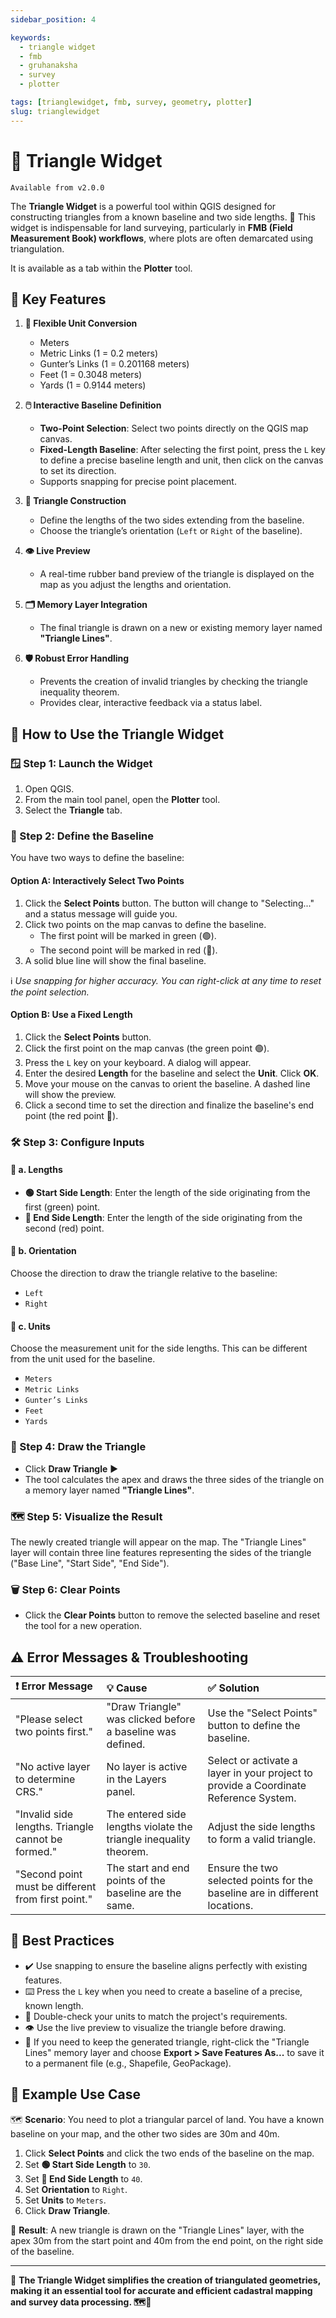 ```yaml
---
sidebar_position: 4

keywords:
  - triangle widget
  - fmb
  - gruhanaksha
  - survey
  - plotter

tags: [trianglewidget, fmb, survey, geometry, plotter]
slug: trianglewidget
---
```


# 🔺 Triangle Widget

`Available from v2.0.0`

The **Triangle Widget** is a powerful tool within QGIS designed for constructing triangles from a known baseline and two side lengths. 📐 This widget is indispensable for land surveying, particularly in **FMB (Field Measurement Book) workflows**, where plots are often demarcated using triangulation.

It is available as a tab within the **Plotter** tool.

## 🔧 **Key Features**

1. **📏 Flexible Unit Conversion**
    * Meters
    * Metric Links (1 = 0.2 meters)
    * Gunter’s Links (1 = 0.201168 meters)
    * Feet (1 = 0.3048 meters)
    * Yards (1 = 0.9144 meters)

2. **🖱️ Interactive Baseline Definition**
    * **Two-Point Selection**: Select two points directly on the QGIS map canvas.
    * **Fixed-Length Baseline**: After selecting the first point, press the `L` key to define a precise baseline length and unit, then click on the canvas to set its direction.
    * Supports snapping for precise point placement.

3. **📐 Triangle Construction**
    * Define the lengths of the two sides extending from the baseline.
    * Choose the triangle’s orientation (`Left` or `Right` of the baseline).

4. **👁️ Live Preview**
    * A real-time rubber band preview of the triangle is displayed on the map as you adjust the lengths and orientation.

5. **🗂️ Memory Layer Integration**
    * The final triangle is drawn on a new or existing memory layer named **"Triangle Lines"**.

6. **🛡️ Robust Error Handling**
    * Prevents the creation of invalid triangles by checking the triangle inequality theorem.
    * Provides clear, interactive feedback via a status label.

## 🚀 **How to Use the Triangle Widget**

### 🪟 Step 1: Launch the Widget

1. Open QGIS.
2. From the main tool panel, open the **Plotter** tool.
3. Select the **Triangle** tab.

### 📌 Step 2: Define the Baseline

You have two ways to define the baseline:

#### **Option A: Interactively Select Two Points**

1. Click the **Select Points** button. The button will change to "Selecting..." and a status message will guide you.
2. Click two points on the map canvas to define the baseline.
    * The first point will be marked in green (🟢).
    * The second point will be marked in red (🔴).
3. A solid blue line will show the final baseline.

ℹ️ *Use snapping for higher accuracy. You can right-click at any time to reset the point selection.*

#### **Option B: Use a Fixed Length**

1. Click the **Select Points** button.
2. Click the first point on the map canvas (the green point 🟢).
3. Press the `L` key on your keyboard. A dialog will appear.
4. Enter the desired **Length** for the baseline and select the **Unit**. Click **OK**.
5. Move your mouse on the canvas to orient the baseline. A dashed line will show the preview.
6. Click a second time to set the direction and finalize the baseline's end point (the red point 🔴).

### 🛠️ Step 3: Configure Inputs

#### 📏 a. Lengths

* **🟢 Start Side Length**: Enter the length of the side originating from the first (green) point.
* **🔴 End Side Length**: Enter the length of the side originating from the second (red) point.

#### 🧭 b. Orientation

Choose the direction to draw the triangle relative to the baseline:

* `Left`
* `Right`

#### 🔣 c. Units

Choose the measurement unit for the side lengths. This can be different from the unit used for the baseline.

* `Meters`
* `Metric Links`
* `Gunter’s Links`
* `Feet`
* `Yards`

### 🧩 Step 4: Draw the Triangle

* Click **Draw Triangle** ▶️
* The tool calculates the apex and draws the three sides of the triangle on a memory layer named **"Triangle Lines"**.

### 🗺️ Step 5: Visualize the Result

The newly created triangle will appear on the map. The "Triangle Lines" layer will contain three line features representing the sides of the triangle ("Base Line", "Start Side", "End Side").

### 🗑️ Step 6: Clear Points

* Click the **Clear Points** button to remove the selected baseline and reset the tool for a new operation.

## ⚠️ Error Messages & Troubleshooting

| ❗ Error Message | 💡 Cause | ✅ Solution |
| :--- | :--- | :--- |
| "Please select two points first." | "Draw Triangle" was clicked before a baseline was defined. | Use the "Select Points" button to define the baseline. |
| "No active layer to determine CRS." | No layer is active in the Layers panel. | Select or activate a layer in your project to provide a Coordinate Reference System. |
| "Invalid side lengths. Triangle cannot be formed." | The entered side lengths violate the triangle inequality theorem. | Adjust the side lengths to form a valid triangle. |
| "Second point must be different from first point." | The start and end points of the baseline are the same. | Ensure the two selected points for the baseline are in different locations. |

## 🌟 Best Practices

* ✔️ Use snapping to ensure the baseline aligns perfectly with existing features.
* ⌨️ Press the `L` key when you need to create a baseline of a precise, known length.
* 📏 Double-check your units to match the project's requirements.
* 👁️ Use the live preview to visualize the triangle before drawing.
* 💾 If you need to keep the generated triangle, right-click the "Triangle Lines" memory layer and choose **Export > Save Features As...** to save it to a permanent file (e.g., Shapefile, GeoPackage).

## 📝 Example Use Case

🗺️ **Scenario**: You need to plot a triangular parcel of land. You have a known baseline on your map, and the other two sides are 30m and 40m.

1. Click **Select Points** and click the two ends of the baseline on the map.
2. Set **🟢 Start Side Length** to `30`.
3. Set **🔴 End Side Length** to `40`.
4. Set **Orientation** to `Right`.
5. Set **Units** to `Meters`.
6. Click **Draw Triangle**.

🧮 **Result**: A new triangle is drawn on the "Triangle Lines" layer, with the apex 30m from the start point and 40m from the end point, on the right side of the baseline.

---

📌 **The Triangle Widget simplifies the creation of triangulated geometries, making it an essential tool for accurate and efficient cadastral mapping and survey data processing. 🗺️📍**
